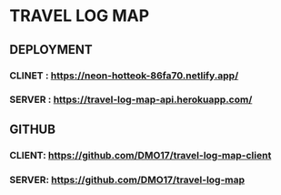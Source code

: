 # TRAVEL LOG MAP 

## DEPLOYMENT 

### CLINET : https://neon-hotteok-86fa70.netlify.app/
### SERVER : https://travel-log-map-api.herokuapp.com/

## GITHUB 
### CLIENT: https://github.com/DMO17/travel-log-map-client
### SERVER: https://github.com/DMO17/travel-log-map


